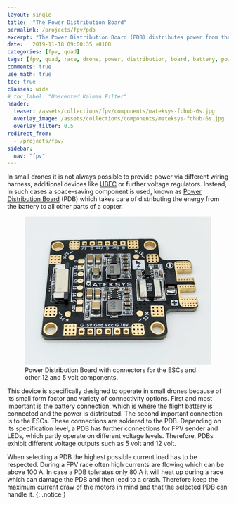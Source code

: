 ```yaml
---
layout: single
title:  "The Power Distribution Board"
permalink: /projects/fpv/pdb
excerpt: "The Power Distribution Board (PDB) distributes power from the battery to the rest of a copter's components."
date:   2019-11-18 09:00:35 +0100
categories: [fpv, quad]
tags: [fpv, quad, race, drone, power, distribution, board, battery, power supply]
comments: true
use_math: true
toc: true
classes: wide
# toc_label: "Unscented Kalman Filter"
header:
  teaser: /assets/collections/fpv/components/mateksys-fchub-6s.jpg
  overlay_image: /assets/collections/components/mateksys-fchub-6s.jpg
  overlay_filter: 0.5
redirect_from:
  - /projects/fpv/
sidebar:
  nav: "fpv"
---
```


In small drones it is not always possible to provide power via different wiring harness, 
additional devices like [UBEC](/projects/fpv/glossar#ubec) or further voltage regulators.
Instead, in such cases a space-saving component is used, known as 
[Power Distribution Board](/projects/fpv/glossar#power-distribution-board) (PDB) which takes care of distributing the energy
from the battery to all other parts of a copter.

<figure >
    <a href="/assets/collections/fpv/pdb/pdb-mateksys-top.jpg"><img src="/assets/collections/fpv/pdb/pdb-mateksys-top.jpg"></a>
    <figcaption>Power Distribution Board with connectors for the ESCs and other 12 and 5 volt components.</figcaption>
</figure>

This device is specifically designed to operate in small drones because of its small form factor and variety of connectivity options. First and most important is the battery connection, which is where the flight battery is connected and the power is distributed. The second important connection is to the ESCs. These connections are soldered to the PDB. 
Depending on its specification level, a PDB has further connections for FPV sender and LEDs, which partly operate on different voltage levels. Therefore, PDBs exhibit different voltage outputs such as 5 volt and 12 volt.  

When selecting a PDB the highest possible current load has to be respected. During a FPV race often high currents are flowing which can be above 100 A. In case a PDB tolerates only 80 A it will heat up during a race which can damage 
the PDB and then lead to a crash. Therefore keep the maximum current draw of the motors in mind and that the selected PDB
can handle it.
{: .notice }
